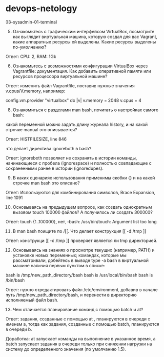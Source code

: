 # devops-netology
03-sysadmin-01-terminal

5. Ознакомьтесь с графическим интерфейсом VirtualBox, посмотрите как выглядит
 виртуальная машина, которую создал для вас Vagrant, какие аппаратные ресурсы
 ей выделены. Какие ресурсы выделены по-умолчанию?

Ответ: CPU: 2, RAM: 1Gb

6. Ознакомьтесь с возможностями конфигурации VirtualBox через Vagrantfile: 
документация. Как добавить оперативной памяти или ресурсов процессора 
виртуальной машине?

Ответ:
изменить файл Vagrantfile, поставив нужные значения v.cpus/V.memory, например:

config.vm.provider "virtualbox" do |v|
  v.memory = 2048
  v.cpus = 4

8. Ознакомиться с разделами man bash, почитать о настройках самого bash:

какой переменной можно задать длину журнала history, и на какой строчке 
manual это описывается? 

Ответ: HISTFILESIZE, line 846

что делает директива ignoreboth в bash?

Ответ: ignoreboth позволяет не сохранять в истории команды, начинающиеся
с пробела (ignorespace) и полностью совпадающие с сохраненными ранее в истории
(ignoredupes).

9. В каких сценариях использования применимы скобки {} и на какой строчке man
 bash это описано?

Ответ: Используются для комбинирования символов, Brace Expansion, line 1091

10. Основываясь на предыдущем вопросе, как создать однократным вызовом 
touch 100000 файлов? А получилось ли создать 300000?

Ответ: touch {1..100000}, нет, -bash: /usr/bin/touch: Argument list too long

11. В man bash поищите по /\[\[. Что делает конструкция [[ -d /tmp ]]

Ответ: конструкци [[ -d /tmp ]] проверяет является ли tmp директорией.

12. Основываясь на знаниях о просмотре текущих (например, PATH) и установке
 новых переменных; командах, которые мы рассматривали, добейтесь в выводе
 type -a bash в виртуальной машине наличия первым пунктом в списке:

bash is /tmp/new_path_directory/bash
bash is /usr/local/bin/bash
bash is /bin/bash

Ответ: нужно отредактировать файл /etc/environment, добавив в начале путь 
/tmp/new_path_directory/bash, и перенести в директорию исполняемый файл bash.

13. Чем отличается планирование команд с помощью batch и at?

Ответ: задания, созданные с помощью at , планируются в очереди с именем a,
 тогда как задания, созданные с помощью batch, планируются в очереди b.

Доработка: at запускает команды на выполнение в указанное время, а batch
 запускает задания в очереди только при снижении нагрузки на систему до
 определенного значения (по умолчанию 1.5).
